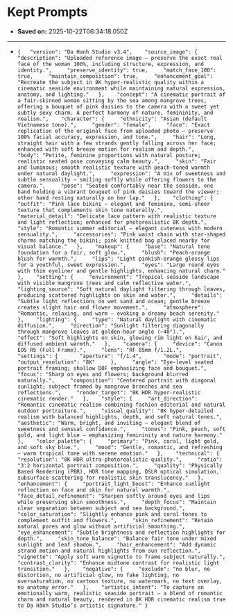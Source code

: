 # Kept Prompts

- **Saved on:** 2025-10-22T06:34:18.050Z

---

- `{   "version": "Da Hanh Studio v3.4",    "source_image": {     "description": "Uploaded reference image — preserve the exact real face of the woman 100%, including structure, expression, and identity.",     "preserve_identity": true,     "match_face_100": true,     "maintain_composition": true,     "enhancement_goal": "Recreate the subject in 8K hyper-realistic quality within a cinematic seaside environment while maintaining natural expression, anatomy, and lighting."   },    "concept": "A cinematic portrait of a fair-skinned woman sitting by the sea among mangrove trees, offering a bouquet of pink daisies to the camera with a sweet yet subtly sexy charm. A perfect harmony of nature, femininity, and realism.",    "character": {     "ethnicity": "Asian (default Vietnamese tone).",     "gender": "female",     "face": "Exact replication of the original face from uploaded photo — preserve 100% facial accuracy, expression, and tone.",     "hair": "Long, straight hair with a few strands gently falling across her face; enhanced with soft breeze motion for realism and depth.",     "body": "Petite, feminine proportions with natural posture; realistic seated pose conveying calm beauty.",     "skin": "Fair and luminous; smooth realistic texture with peach-toned warmth under natural daylight.",     "expression": "A mix of sweetness and subtle sensuality — smiling softly while offering flowers to the camera.",     "pose": "Seated comfortably near the seaside, one hand holding a vibrant bouquet of pink daisies toward the viewer; other hand resting naturally on her lap."   },    "clothing": {     "outfit": "Pink lace bikini — elegant and feminine, semi-sheer texture that complements skin tone naturally.",     "material_detail": "Delicate lace pattern with realistic texture and light reflection; enhanced for photorealistic 8K depth.",     "style": "Romantic summer editorial — elegant cuteness with modern sensuality.",     "accessories": "Pink waist chain with star-shaped charms matching the bikini; pink knitted bag placed nearby for visual balance."   },    "makeup": {     "base": "Natural tone foundation for a fair, soft glow.",     "blush": "Peach-orange blush for warmth.",     "lips": "Light pinkish-orange glossy lips for a youthful, sweet expression.",     "eyes": "Large round eyes with thin eyeliner and gentle highlights, enhancing natural charm."   },    "setting": {     "environment": "Tropical seaside landscape with visible mangrove trees and calm reflective water.",     "lighting_source": "Soft natural daylight filtering through leaves, producing scattered highlights on skin and water.",     "details": "Subtle light reflections on wet sand and ocean; gentle breeze creates slight hair and flower movement.",     "atmosphere": "Romantic, relaxing, and warm — evoking a dreamy beach serenity."   },    "lighting": {     "type": "Natural daylight with cinematic diffusion.",     "direction": "Sunlight filtering diagonally through mangrove leaves at golden-hour angle (~40°).",     "effect": "Soft highlights on skin, glowing rim light on hair, and diffused ambient warmth."   },    "camera": {     "device": "Canon EOS R5 (Full Frame).",     "lens": "RF 85mm f/1.2L.",     "settings": {       "aperture": "f/1.4",       "mode": "portrait",       "output_resolution": "8K"     },     "angle": "Eye-level seated portrait framing; shallow DOF emphasizing face and bouquet.",     "focus": "Sharp on eyes and flowers; background blurred naturally.",     "composition": "Centered portrait with diagonal sunlight; subject framed by mangrove branches and sea reflections.",     "render_target": "8K HDR hyper-realistic cinematic render."   },    "style": {     "art_direction": "Romantic cinematic realism combining fashion editorial and natural outdoor portraiture.",     "visual_quality": "8K hyper-detailed realism with balanced highlights, depth, and soft natural tones.",     "aesthetic": "Warm, bright, and inviting — elegant blend of sweetness and sensual confidence.",     "tones": "Pink, peach, soft gold, and light blue — emphasizing femininity and nature harmony."   },    "color_palette": {     "primary": "Pink, coral, light gold, and soft sky blue.",     "mood": "Gentle, romantic, and refreshing — warm tropical tone with serene emotion."   },    "technical": {     "resolution": "8K HDR ultra-photorealistic quality.",     "ratio": "3:2 horizontal portrait composition.",     "quality": "Physically Based Rendering (PBR), HDR tone mapping, DSLR optical simulation, subsurface scattering for realistic skin translucency."   },    "enhancement": {     "portrait_light_boost": "Enhance sunlight reflection on face and skin for natural warmth.",     "face_detail_refinement": "Sharpen softly around eyes and lips while preserving skin smoothness.",     "depth_focus": "Maintain clear separation between subject and sea background.",     "color_saturation": "Slightly enhance pink and coral tones to complement outfit and flowers.",     "skin_refinement": "Retain natural pores and glow without artificial smoothing.",     "eye_enhancement": "Subtle brightness and reflection highlights for depth.",     "skin_tone_balance": "Balance fair tone under mixed sunlight and leaf shadow.",     "hair_enhancement": "Add dynamic strand motion and natural highlights from sun reflection.",     "vignette": "Apply soft warm vignette to frame subject naturally.",     "contrast_clarity": "Enhance midtone contrast for realistic light transition."   },    "negative": {     "exclude": "no blur, no distortion, no artificial glow, no fake lighting, no oversaturation, no cartoon texture, no watermark, no text overlay, no anatomy error."   },    "artistic_intent": "To capture an emotionally warm, realistic seaside portrait — a blend of romantic charm and natural beauty, rendered in 8K HDR cinematic realism true to Dạ Hành Studio’s artistic signature." }`